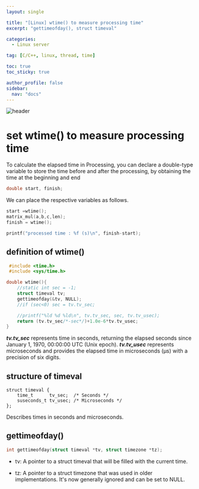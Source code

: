 ```yaml
---
layout: single

title: "[Linux] wtime() to measure processing time"
excerpt: "gettimeofday(), struct timeval"

categories:
  - Linux server

tag: [C/C++, linux, thread, time] 

toc: true
toc_sticky: true

author_profile: false
sidebar:
  nav: "docs"
---
```


![header](https://capsule-render.vercel.app/api?type=rect&color=20:660099,100:E2231A)



# set wtime() to measure processing time 


To calculate the elapsed time in Processing, you can declare a double-type variable to store the time before and after the processing, by obtaining the time at the beginning and end

```cpp
double start, finish;
```

We can place the respective variables as follows.

```cpp
start =wtime(); 
matrix_mul(a,b,c,len); 
finish = wtime();

printf("processed time : %f (s)\n", finish-start);
```
## definition of wtime()

```cpp
 #include <time.h>
 #include <sys/time.h>

double wtime(){
    //static int sec = -1;
    struct timeval tv;
    gettimeofday(&tv, NULL);
    //if (sec<0) sec = tv.tv_sec;

    //printf("%ld %d %ld\n", tv.tv_sec, sec, tv.tv_usec);
    return (tv.tv_sec/*-sec*/)+1.0e-6*tv.tv_usec;
}
```

***tv.tv_sec*** represents time in seconds, returning the elapsed seconds since January 1, 1970, 00:00:00 UTC (Unix epoch). ***tv.tv_usec*** represents microseconds and provides the elapsed time in microseconds (µs) with a precision of six digits.

## structure of timeval

```console
struct timeval {
    time_t      tv_sec;  /* Seconds */
    suseconds_t tv_usec; /* Microseconds */
};
```
Describes times in seconds and microseconds.

## gettimeofday()

```cpp
int gettimeofday(struct timeval *tv, struct timezone *tz);
```

- tv: A pointer to a struct timeval that will be filled with the current time.

- tz: A pointer to a struct timezone that was used in older implementations. It's now generally ignored and can be set to NULL.






